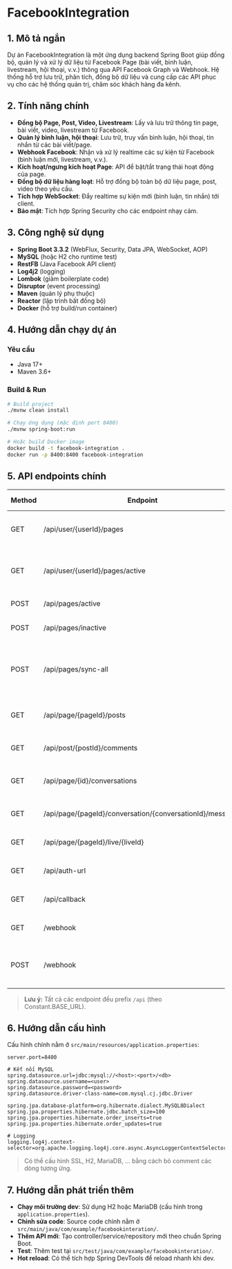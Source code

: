 # FacebookIntegration

## 1. Mô tả ngắn
Dự án FacebookIntegration là một ứng dụng backend Spring Boot giúp đồng bộ, quản lý và xử lý dữ liệu từ Facebook Page (bài viết, bình luận, livestream, hội thoại, v.v.) thông qua API Facebook Graph và Webhook. Hệ thống hỗ trợ lưu trữ, phân tích, đồng bộ dữ liệu và cung cấp các API phục vụ cho các hệ thống quản trị, chăm sóc khách hàng đa kênh.

## 2. Tính năng chính
- **Đồng bộ Page, Post, Video, Livestream**: Lấy và lưu trữ thông tin page, bài viết, video, livestream từ Facebook.
- **Quản lý bình luận, hội thoại**: Lưu trữ, truy vấn bình luận, hội thoại, tin nhắn từ các bài viết/page.
- **Webhook Facebook**: Nhận và xử lý realtime các sự kiện từ Facebook (bình luận mới, livestream, v.v.).
- **Kích hoạt/ngưng kích hoạt Page**: API để bật/tắt trạng thái hoạt động của page.
- **Đồng bộ dữ liệu hàng loạt**: Hỗ trợ đồng bộ toàn bộ dữ liệu page, post, video theo yêu cầu.
- **Tích hợp WebSocket**: Đẩy realtime sự kiện mới (bình luận, tin nhắn) tới client.
- **Bảo mật**: Tích hợp Spring Security cho các endpoint nhạy cảm.

## 3. Công nghệ sử dụng
- **Spring Boot 3.3.2** (WebFlux, Security, Data JPA, WebSocket, AOP)
- **MySQL** (hoặc H2 cho runtime test)
- **RestFB** (Java Facebook API client)
- **Log4j2** (logging)
- **Lombok** (giảm boilerplate code)
- **Disruptor** (event processing)
- **Maven** (quản lý phụ thuộc)
- **Reactor** (lập trình bất đồng bộ)
- **Docker** (hỗ trợ build/run container)

## 4. Hướng dẫn chạy dự án

### Yêu cầu
- Java 17+
- Maven 3.6+

### Build & Run
```bash
# Build project
./mvnw clean install

# Chạy ứng dụng (mặc định port 8400)
./mvnw spring-boot:run

# Hoặc build Docker image
docker build -t facebook-integration .
docker run -p 8400:8400 facebook-integration
```

## 5. API endpoints chính

| Method | Endpoint                                 | Mô tả ngắn                                      |
|--------|------------------------------------------|-------------------------------------------------|
| GET    | /api/user/{userId}/pages                 | Lấy danh sách page của user                      |
| GET    | /api/user/{userId}/pages/active          | Lấy danh sách page đang active                   |
| POST   | /api/pages/active                        | Kích hoạt page                                   |
| POST   | /api/pages/inactive                      | Ngưng kích hoạt page                             |
| POST   | /api/pages/sync-all                      | Đồng bộ toàn bộ dữ liệu page (post, video)       |
| GET    | /api/page/{pageId}/posts                 | Lấy danh sách bài viết của page                  |
| GET    | /api/post/{postId}/comments              | Lấy bình luận của bài viết                       |
| GET    | /api/page/{id}/conversations             | Lấy danh sách hội thoại của page                 |
| GET    | /api/page/{pageId}/conversation/{conversationId}/messages | Lấy tin nhắn của hội thoại           |
| GET    | /api/page/{pageId}/live/{liveId}         | Lấy thông tin livestream                         |
| GET    | /api/auth-url                            | Lấy URL xác thực Facebook                        |
| GET    | /api/callback                            | Callback xác thực Facebook                       |
| GET    | /webhook                                 | Xác thực webhook Facebook                        |
| POST   | /webhook                                 | Nhận sự kiện realtime từ Facebook                |

> **Lưu ý:** Tất cả các endpoint đều prefix `/api` (theo Constant.BASE_URL).

## 6. Hướng dẫn cấu hình

Cấu hình chính nằm ở `src/main/resources/application.properties`:

```properties
server.port=8400

# Kết nối MySQL
spring.datasource.url=jdbc:mysql://<host>:<port>/<db>
spring.datasource.username=<user>
spring.datasource.password=<password>
spring.datasource.driver-class-name=com.mysql.cj.jdbc.Driver

spring.jpa.database-platform=org.hibernate.dialect.MySQL8Dialect
spring.jpa.properties.hibernate.jdbc.batch_size=100
spring.jpa.properties.hibernate.order_inserts=true
spring.jpa.properties.hibernate.order_updates=true

# Logging
logging.log4j.context-selector=org.apache.logging.log4j.core.async.AsyncLoggerContextSelector
```

> Có thể cấu hình SSL, H2, MariaDB, ... bằng cách bỏ comment các dòng tương ứng.

## 7. Hướng dẫn phát triển thêm

- **Chạy môi trường dev**: Sử dụng H2 hoặc MariaDB (cấu hình trong `application.properties`).
- **Chỉnh sửa code**: Source code chính nằm ở `src/main/java/com/example/facebookinteration/`.
- **Thêm API mới**: Tạo controller/service/repository mới theo chuẩn Spring Boot.
- **Test**: Thêm test tại `src/test/java/com/example/facebookinteration/`.
- **Hot reload**: Có thể tích hợp Spring DevTools để reload nhanh khi dev.